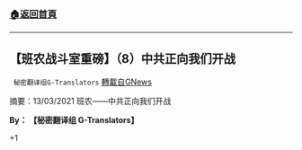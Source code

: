 ###  [:house:返回首頁](https://github.com/ourhimalayas/txt)
---

## 【班农战斗室重磅】（8）中共正向我们开战
` 秘密翻译组G-Translators` [轉載自GNews](https://gnews.org/zh-hans/977613/)

摘要：13/03/2021 班农——中共正向我们开战

**By： 【秘密翻译组 G-Translators】**

+1
